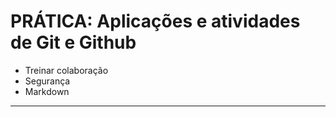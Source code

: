 # PRÁTICA: Aplicações e atividades de Git e Github

- Treinar colaboração
- Segurança
- Markdown

________________________________________

